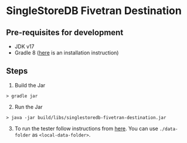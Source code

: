 # SingleStoreDB Fivetran Destination

## Pre-requisites for development
- JDK v17
- Gradle 8 ([here](https://gradle.org/install/#manually) is an installation instruction)

## Steps
1. Build the Jar
```
> gradle jar
```
2. Run the Jar
```
> java -jar build/libs/singlestoredb-fivetran-destination.jar 
```
3. To run the tester follow instructions from [here](https://github.com/fivetran/fivetran_sdk/blob/main/tools/destination-tester/README.md). You can use `./data-folder` as `<local-data-folder>`.
